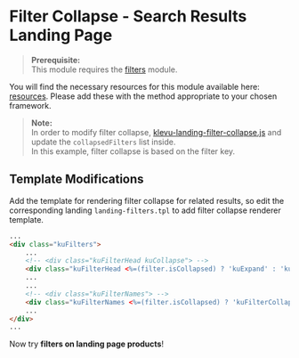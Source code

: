 # Filter Collapse - Search Results Landing Page

>**Prerequisite:**  
>This module requires the [filters](/modules/filter-left) module. 

You will find the necessary resources for this module available here:
[resources](/modules/filter-collapse/landing/resources). Please add these with the
method appropriate to your chosen framework.

>**Note:**   
>In order to modify filter collapse, [klevu-landing-filter-collapse.js](/modules/filter-collapse/landing/resources/assets/js/klevu-landing-filter-collapse.js) and update the `collapsedFilters` list inside.  
>In this example, filter collapse is based on the filter key.


## Template Modifications

Add the template for rendering filter collapse for related results,
so edit the corresponding landing `landing-filters.tpl` to add filter collapse renderer template.

```html
...
<div class="kuFilters">
    ...
    <!-- <div class="kuFilterHead kuCollapse"> -->
    <div class="kuFilterHead <%=(filter.isCollapsed) ? 'kuExpand' : 'kuCollapse'%>">    
    ...
    ...
    <!-- <div class="kuFilterNames"> -->
    <div class="kuFilterNames <%=(filter.isCollapsed) ? 'kuFilterCollapse' : ''%>">
    ...
</div>
...
```

Now try **filters on landing page products**!
